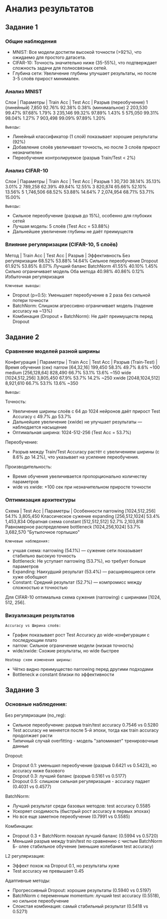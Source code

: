 # Анализ результатов

## Задание 1

### Общие наблюдения

- MNIST: Все модели достигли высокой точности (>92%), что ожидаемо для простого датасета.
- CIFAR-10: Точность значительно ниже (35-55%), что подтверждает сложность задачи для полносвязных сетей.
- Глубина сети: Увеличение глубины улучшает результаты, но после 3-5 слоёв прирост минимален.

### Анализ MNIST

Слои	    |   Параметры	|   Train Acc	|   Test Acc	|   Разрыв (переобучение)
1 (линейный)    7,850	        92.76%	        92.38%	        0.38% (минимальное)
2	            203,530	        99.47%	        97.68%	        1.79%
3	            235,146	        99.32%	        97.89%	        1.43%
5	            575,050	        99.31%	        98.04%	        1.27%
7	            903,498	        99.09%	        97.89%	        1.20%

`Выводы:`

- Линейный классификатор (1 слой) показывает хорошие результаты (92%)
- Добавление слоёв увеличивает точность, но после 3 слоёв прирост незначителен
- Переобучение контролируемое (разрыв Train/Test < 2%)

### Анализ CIFAR-10

Слои	|   Параметры	|   Train Acc	|   Test Acc	|   Разрыв
1	        30,730	        38.14%	        35.13%	        3.01%
2	        789,258	        62.39%	        49.84%	        12.55%
3	        820,874	        65.66%	        52.10%	        13.56%
5	        1,746,506	    68.52%	        53.88%	        14.64%
7	        2,074,954	    68.71%	        53.71%	        15.00%

`Выводы:`

- Сильное переобучение (разрыв до 15%), особенно для глубоких сетей
- Лучшая модель: 5 слоёв (Test Acc = 53.88%)
- Дальнейшее увеличение глубины не даёт преимуществ

### Влияние регуляризации (CIFAR-10, 5 слоёв)

Метод	        |   Train Acc	|   Test Acc	|   Разрыв	|   Эффективность
Без регуляризации	68.52%	        53.88%	        14.64%	    Сильное переобучение
Dropout	            61.92%	        53.85%	        8.07%	    Лучший баланс
BatchNorm	        41.55%	        40.10%	        1.45%	    Сильно ограничивает модель
Оба метода	        40.98%	        40.86%	        0.12%	    Избыточная регуляризация

`Ключевые выводы:`

- Dropout (p=0.5): Уменьшает переобучение в 2 раза без сильной потери точности
- BatchNorm: Слишком агрессивно ограничивает модель (падение accuracy на ~13%)
- Комбинация (Dropout + BatchNorm): Не даёт преимуществ перед Dropout

## Задание 2

###  Сравнение моделей разной ширины

Конфигурация	    |   Параметры	|   Train Acc	|   Test Acc	|   Разрыв (Train-Test)	|   Время обучения (сек)
narrow [64,32,16]	    199,450	        58.3%	        49.7%	            8.6%	                ~100
medium [256,128,64]	    828,490	        66.7%	        53.1%	            13.6%	                ~150
wide [1024,512,256]	    3,805,450	    67.9%	        53.7%	            14.2%	                ~250
xwide [2048,1024,512]	8,921,610	    66.7%	        53.1%	            13.6%	                ~350

`Выводы:`

Точность:

- Увеличение ширины слоёв с 64 до 1024 нейронов даёт прирост Test Accuracy с 49.7% до 53.7%
- Дальнейшее увеличение (xwide) не улучшает результаты — наблюдается насыщение
- Оптимальная ширина: 1024-512-256 (Test Acc = 53.7%)

Переобучение:

- Разрыв между Train/Test Accuracy растёт с увеличением ширины (с 8.6% до 14.2%), что указывает на усиление переобучения.

Производительность:

- Время обучения увеличивается пропорционально количеству параметров
- wide vs xwide: +100 сек при незначительном приросте точности

### Оптимизация архитектуры

Схема	                    |    Test Acc	|   Параметры	|   Особенности
narrowing [1024,512,256]	    54.1%	        3,805,450	    Классическое сужение
expanding [256,512,1024]	    53.4%	        1,453,834	    Обратная схема
constant [512,512,512]	        52.7%	        2,103,818	    Равномерное распределение
bottleneck [1024,256,1024]	    53.7%	        3,682,570	    "Бутылочное горлышко"

`Ключевые наблюдения:`

- учшая схема: narrowing (54.1%) — сужение сети показывает стабильно высокую точность
- Bottleneck: Не уступает narrowing (53.7%), но требует больше параметров
- Expanding: Наихудший результат (53.4%) — расширяющиеся сети хуже обобщают
- Constant: Средний результат (52.7%) — компромисс между сложностью и точностью

Для CIFAR-10 оптимальна схема сужения (narrowing) с ширинами [1024, 512, 256].

### Визуализация результатов

`Accuracy vs Ширина слоёв:`

- График показывает рост Test Accuracy до wide-конфигурации с последующим плато
- narrow: Сильное ограничение модели (низкая точность)
- wide/xwide: Схожие результаты, но wide быстрее

`Heatmap схем изменения ширины:`

- Чётко видно преимущество narrowing перед другими подходами
- Bottleneck и constant близки по эффективности

## Задание 3

### Основные наблюдения:

Без регуляризации (no_reg):

- Сильное переобучение: разрыв train/test accuracy 0.7546 vs 0.5280
- Test accuracy не меняется после 5-й эпохи, тогда как train accuracy продолжает расти
- Типичный случай overfitting - модель "запоминает" тренировочные данные

Dropout:

- Dropout 0.1: уменьшил переобучение (разрыв 0.6421 vs 0.5423), но accuracy ниже базового
- Dropout 0.3: лучший баланс (разрыв 0.5161 vs 0.5177)
- Dropout 0.5: слишком сильная регуляризация - accuracy падает (0.4031 vs 0.4577)

BatchNorm:

- Лучший результат среди базовых методов: test accuracy 0.5585
- Ускоряет сходимость (быстрый рост accuracy в первых эпохах)
- Но все еще заметное переобучение (0.7991 vs 0.5585)

Комбинации:

- Dropout 0.3 + BatchNorm показал лучший баланс (0.5994 vs 0.5720)
- Меньший разрыв между train/test по сравнению с чистым BatchNorm
Б- олее стабильное обучение (меньшие колебания test accuracy)

L2 регуляризация:

- Эффект похож на Dropout 0.1, но результаты хуже
- Test accuracy не превышает 0.45

Адаптивные методы:

- Прогрессивный Dropout: хорошие результаты (0.5940 vs 0.5197)
- BatchNorm с переменным momentum: лучший test accuracy (0.5518), но сильное переобучение
- Слоистая комбинация: самый стабильный результат (0.5418 vs 0.5271)

